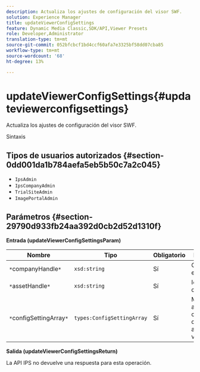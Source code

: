 ```yaml
---
description: Actualiza los ajustes de configuración del visor SWF.
solution: Experience Manager
title: updateViewerConfigSettings
feature: Dynamic Media Classic,SDK/API,Viewer Presets
role: Developer,Administrator
translation-type: tm+mt
source-git-commit: 052bfcbcf1bd4ccf60afa7e3325bf58dd07cba85
workflow-type: tm+mt
source-wordcount: '68'
ht-degree: 13%

---
```



# updateViewerConfigSettings{#updateviewerconfigsettings}

Actualiza los ajustes de configuración del visor SWF.

Sintaxis

## Tipos de usuarios autorizados {#section-0dd001da1b784aefa5eb5b50c7a2c045}

* `IpsAdmin`
* `IpsCompanyAdmin`
* `TrialSiteAdmin`
* `ImagePortalAdmin`

## Parámetros {#section-29790d933fb24aa392d0cb2d52d1310f}

**Entrada (updateViewerConfigSettingsParam)**

| Nombre | Tipo | Obligatorio | Descripción |
|---|---|---|---|
| `*`companyHandle`*` | `xsd:string` | Sí | Gestionar a la empresa. |
| `*`assetHandle`*` | `xsd:string` | Sí | Identificador de recurso. |
| `*`configSettingArray`*` | `types:ConfigSettingArray` | Sí | Matriz de ajustes de configuración que desea aplicar al visor. |

**Salida (updateViewerConfigSettingsReturn)**

La API IPS no devuelve una respuesta para esta operación.
